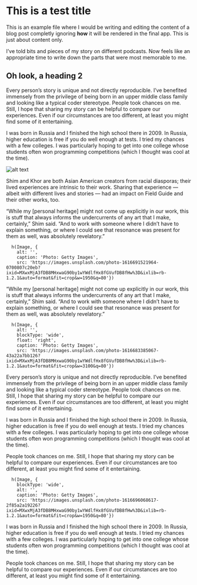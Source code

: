 # This is a test title

This is an example file where I would be writing and editing the content of a blog post completly ignoring **how** it will be rendered in the final app. This is just about content only.

I’ve told bits and pieces of my story on different podcasts. Now feels like an appropriate time to write down the parts that were most memorable to me.

## Oh look, a heading 2

Every person’s story is unique and not directly reproducible. I’ve benefited immensely from the privilege of being born in an upper middle class family and looking like a typical coder stereotype. People took chances on me. Still, I hope that sharing my story can be helpful to compare our experiences. Even if our circumstances are too different, at least you might find some of it entertaining.

I was born in Russia and I finished the high school there in 2009. In Russia, higher education is free if you do well enough at tests. I tried my chances with a few colleges. I was particularly hoping to get into one college whose students often won programming competitions (which I thought was cool at the time).

![alt text](https://images.unsplash.com/photo-1616707439961-8ac6befbb678?ixid=MXwxMjA3fDB8MHxwaG90by1wYWdlfHx8fGVufDB8fHw%3D&ixlib=rb-1.2.1&auto=format&fit=crop&w=3150&q=80 "Logo Title Text 1")

Shim and Khor are both Asian American creators from racial diasporas; their lived experiences are intrinsic to their work. Sharing that experience — albeit with different lives and stories — had an impact on Field Guide and their other works, too.

“While my [personal heritage] might not come up explicitly in our work, this is stuff that always informs the undercurrents of any art that I make, certainly,” Shim said. “And to work with someone where I didn’t have to explain something, or where I could see that resonance was present for them as well, was absolutely revelatory.”

```marksy
  h(Image, { 
    alt: '', 
    caption: 'Photo: Getty Images',
    src: 'https://images.unsplash.com/photo-1616691521964-0700807c20eb?ixid=MXwxMjA3fDB8MHxwaG90by1wYWdlfHx8fGVufDB8fHw%3D&ixlib=rb-1.2.1&auto=format&fit=crop&w=1950&q=80'})
```

“While my [personal heritage] might not come up explicitly in our work, this is stuff that always informs the undercurrents of any art that I make, certainly,” Shim said. “And to work with someone where I didn’t have to explain something, or where I could see that resonance was present for them as well, was absolutely revelatory.”

```marksy
  h(Image, { 
    alt: '', 
    blockType: 'wide',
    float: 'right',
    caption: 'Photo: Getty Images',
    src: 'https://images.unsplash.com/photo-1616683385067-43a22a7bb126?ixid=MXwxMjA3fDB8MHxwaG90by1wYWdlfHx8fGVufDB8fHw%3D&ixlib=rb-1.2.1&auto=format&fit=crop&w=3100&q=80'})
```

Every person’s story is unique and not directly reproducible. I’ve benefited immensely from the privilege of being born in an upper middle class family and looking like a typical coder stereotype. People took chances on me. Still, I hope that sharing my story can be helpful to compare our experiences. Even if our circumstances are too different, at least you might find some of it entertaining.

I was born in Russia and I finished the high school there in 2009. In Russia, higher education is free if you do well enough at tests. I tried my chances with a few colleges. I was particularly hoping to get into one college whose students often won programming competitions (which I thought was cool at the time).

People took chances on me. Still, I hope that sharing my story can be helpful to compare our experiences. Even if our circumstances are too different, at least you might find some of it entertaining.

```marksy
  h(Image, { 
    blockType: 'wide', 
    alt: '', 
    caption: 'Photo: Getty Images',
    src: 'https://images.unsplash.com/photo-1616696068617-2f85a2a19226?ixid=MXwxMjA3fDB8MHxwaG90by1wYWdlfHx8fGVufDB8fHw%3D&ixlib=rb-1.2.1&auto=format&fit=crop&w=1950&q=80'})
```
I was born in Russia and I finished the high school there in 2009. In Russia, higher education is free if you do well enough at tests. I tried my chances with a few colleges. I was particularly hoping to get into one college whose students often won programming competitions (which I thought was cool at the time).

People took chances on me. Still, I hope that sharing my story can be helpful to compare our experiences. Even if our circumstances are too different, at least you might find some of it entertaining.